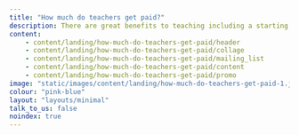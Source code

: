 ```yaml
---
title: "How much do teachers get paid?"
description: There are great benefits to teaching including a starting salary of at least £30k (or higher in London). Learn more about teachers' salaries and other benefits.
content:
    - content/landing/how-much-do-teachers-get-paid/header
    - content/landing/how-much-do-teachers-get-paid/collage
    - content/landing/how-much-do-teachers-get-paid/mailing_list
    - content/landing/how-much-do-teachers-get-paid/content
    - content/landing/how-much-do-teachers-get-paid/promo
image: "static/images/content/landing/how-much-do-teachers-get-paid-1.jpg"
colour: "pink-blue"
layout: "layouts/minimal"
talk_to_us: false
noindex: true
---
```


